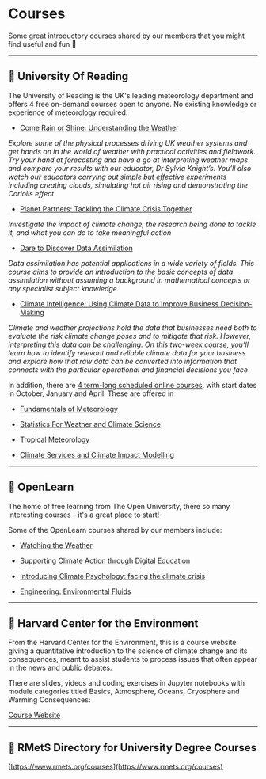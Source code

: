 # Courses

Some great introductory courses shared by our members that you might find useful and fun 📖

***

## 📌 University Of Reading

The University of Reading is the UK's leading meteorology department and offers 4 free on-demand courses open to anyone. No existing knowledge or experience of meteorology required:

 - [Come Rain or Shine: Understanding the Weather](https://www.futurelearn.com/courses/come-rain-or-shine)
  
*Explore some of the physical processes driving UK weather systems and get hands on in the world of weather with practical activities and fieldwork. Try your hand at forecasting and have a go at interpreting weather maps and compare your results with our educator, Dr Sylvia Knight’s. You’ll also watch our educators carrying out simple but effective experiments including creating clouds, simulating hot air rising and demonstrating the Coriolis effect*  
   
- [Planet Partners: Tackling the Climate Crisis Together](https://www.futurelearn.com/courses/tackling-climate-crisis) 

*Investigate the impact of climate change, the research being done to tackle it, and what you can do to take meaningful action* 
  
- [Dare to Discover Data Assimilation](https://discoverda.org/)

*Data assimilation has potential applications in a wide variety of fields. This course aims to provide an introduction to the basic concepts of data assimilation without assuming a background in mathematical concepts or any specialist subject knowledge*
  
 - [Climate Intelligence: Using Climate Data to Improve Business Decision-Making](https://www.futurelearn.com/courses/climate-intelligence-using-climate-data-to-improve-business-decision-making) 

 *Climate and weather projections hold the data that businesses need both to evaluate the risk climate change poses and to mitigate that risk. However, interpreting this data can be challenging.
On this two-week course, you’ll learn how to identify relevant and reliable climate data for your business and explore how that raw data can be converted into information that connects with the particular operational and financial decisions you face* 

In addition, there are [4 term-long scheduled online courses](https://www.reading.ac.uk/meteorology/online-courses/classes), with start dates in October, January and April. These are offered in

- [Fundamentals of Meteorology](https://www.reading.ac.uk/meteorology/online-courses/classes/fundamentals-of-meteorology)

- [Statistics For Weather and Climate Science](https://www.reading.ac.uk/meteorology/online-courses/classes/statistics-for-weather-and-climate-science)

- [Tropical Meteorology](https://www.reading.ac.uk/meteorology/online-courses/classes/tropical-meteorology)

- [Climate Services and Climate Impact Modelling](https://www.reading.ac.uk/meteorology/online-courses/classes/climate-services-and-climate-impact-modelling)

***

## 📌 OpenLearn

The home of free learning from The Open University, there so many interesting courses - it's a great place to start!

Some of the OpenLearn courses shared by our members include:

  - [Watching the Weather](https://www.open.edu/openlearn/nature-environment/environmental-studies/watching-the-weather)

  - [Supporting Climate Action through Digital Education](https://www.open.edu/openlearn/education-development/supporting-climate-action-through-digital-education)

  - [Introducing Climate Psychology: facing the climate crisis](https://www.open.edu/openlearn/health-sports-psychology/introducing-climate-psychology-facing-the-climate-crisis)
 
  - [Engineering: Environmental Fluids](https://www.open.edu/openlearn/science-maths-technology/engineering-environmental-fluids)
 
***

## 📌 Harvard Center for the Environment

From the Harvard Center for the Environment, this is a course website giving a quantitative introduction to the science of climate change and its consequences, meant to assist students to process issues that often appear in the news and public debates.

There are slides, videos and coding exercises in Jupyter notebooks with module categories titled Basics, Atmosphere, Oceans, Cryosphere and Warming Consequences:

[Course Website](https://courses.seas.harvard.edu/climate/eli/Courses/EPS101/index.html)

*** 

## 📌 RMetS Directory for University Degree Courses

[https://www.rmets.org/courses](https://www.rmets.org/courses)

